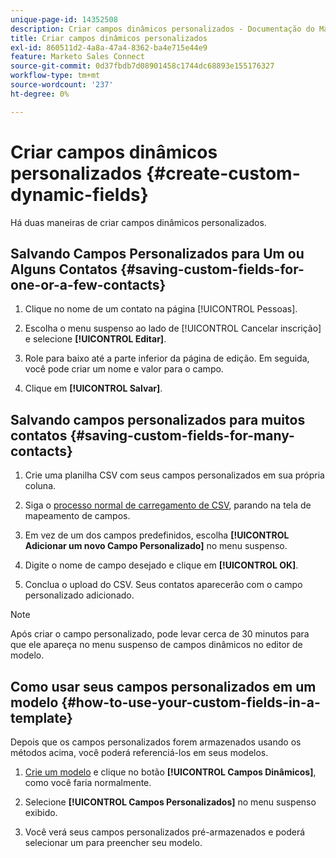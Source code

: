 ```yaml
---
unique-page-id: 14352508
description: Criar campos dinâmicos personalizados - Documentação do Marketo - Documentação do produto
title: Criar campos dinâmicos personalizados
exl-id: 860511d2-4a8a-47a4-8362-ba4e715e44e9
feature: Marketo Sales Connect
source-git-commit: 0d37fbdb7d08901458c1744dc68893e155176327
workflow-type: tm+mt
source-wordcount: '237'
ht-degree: 0%

---
```


# Criar campos dinâmicos personalizados {#create-custom-dynamic-fields}

Há duas maneiras de criar campos dinâmicos personalizados.

## Salvando Campos Personalizados para Um ou Alguns Contatos {#saving-custom-fields-for-one-or-a-few-contacts}

1. Clique no nome de um contato na página [!UICONTROL Pessoas].

1. Escolha o menu suspenso ao lado de [!UICONTROL Cancelar inscrição] e selecione **[!UICONTROL Editar]**.

1. Role para baixo até a parte inferior da página de edição. Em seguida, você pode criar um nome e valor para o campo.

1. Clique em **[!UICONTROL Salvar]**.

## Salvando campos personalizados para muitos contatos {#saving-custom-fields-for-many-contacts}

1. Crie uma planilha CSV com seus campos personalizados em sua própria coluna.

1. Siga o [processo normal de carregamento de CSV](/help/marketo/product-docs/marketo-sales-connect/people/managing-contacts/import-contacts-via-csv.md), parando na tela de mapeamento de campos.

1. Em vez de um dos campos predefinidos, escolha **[!UICONTROL Adicionar um novo Campo Personalizado]** no menu suspenso.

1. Digite o nome de campo desejado e clique em **[!UICONTROL OK]**.

1. Conclua o upload do CSV. Seus contatos aparecerão com o campo personalizado adicionado.

>[!NOTE]
>
>Após criar o campo personalizado, pode levar cerca de 30 minutos para que ele apareça no menu suspenso de campos dinâmicos no editor de modelo.

## Como usar seus campos personalizados em um modelo {#how-to-use-your-custom-fields-in-a-template}

Depois que os campos personalizados forem armazenados usando os métodos acima, você poderá referenciá-los em seus modelos.

1. [Crie um modelo](/help/marketo/product-docs/marketo-sales-connect/templates/create-a-new-template.md) e clique no botão **[!UICONTROL Campos Dinâmicos]**, como você faria normalmente.

1. Selecione **[!UICONTROL Campos Personalizados]** no menu suspenso exibido.

1. Você verá seus campos personalizados pré-armazenados e poderá selecionar um para preencher seu modelo.
